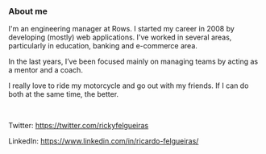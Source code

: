 ### About me 
I'm an engineering manager at Rows. I started my career in 2008 by developing (mostly) web applications. I've worked in several areas, particularly in education, banking and e-commerce area.

In the last years, I’ve been focused mainly on managing teams by acting as a mentor and a coach.

I really love to ride my motorcycle and go out with my friends. If I can do both at the same time, the better.

<br/>

Twitter: https://twitter.com/rickyfelgueiras

LinkedIn: https://www.linkedin.com/in/ricardo-felgueiras/
